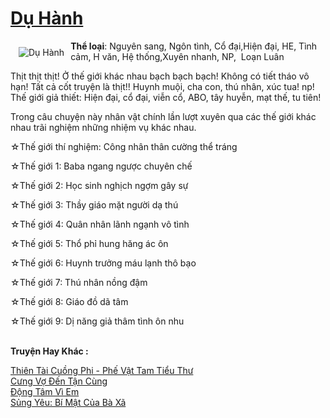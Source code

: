 <a href="https://utruyen.com/du-hanh/18858/" title="Dụ Hành"><h1>Dụ Hành</h1></a><div style="display:table"><img align="right" style="float: left; padding: 10px;" src="https://utruyen.com/images/story/200x260/du-hanh.jpg" alt="Dụ Hành"><b>Thể loại</b>: Nguyên sang, Ngôn tình, Cổ đại,Hiện đại, HE, Tình cảm, H văn, Hệ thống,Xuyên nhanh, NP,  Loạn Luân<p></p>Thịt thịt thịt! Ở thế giới khác nhau bạch bạch bạch! Không có tiết tháo vô hạn! Tất cả cốt truyện là thịt!! Huynh muội, cha con, thú nhân, xúc tua! np! Thế giới giả thiết: Hiện đại, cổ đại, viễn cổ, ABO, tây huyễn, mạt thế, tu tiên!<p></p>Trong câu chuyện này nhân vật chính lần lượt xuyên qua các thế giới khác nhau trãi nghiệm những nhiệm vụ khác nhau.<p></p>☆Thế giới thí nghiệm: Công nhân thân cường thể tráng <p></p>☆Thế giới 1: Baba ngang ngược chuyên chế<p></p>☆Thế giới 2: Học sinh nghịch ngợm gây sự <p></p>☆Thế giới 3: Thầy giáo mặt người dạ thú<p></p>☆Thế giới 4: Quân nhân lãnh ngạnh vô tình <p></p>☆Thế giới 5: Thổ phỉ hung hăng ác ôn<p></p>☆Thế giới 6: Huynh trưởng máu lạnh thô bạo <p></p>☆Thế giới 7: Thú nhân nồng đậm <p></p>☆Thế giới 8: Giáo đồ dã tâm<p></p>☆Thế giới 9: Dị năng giả thâm tình ôn nhu</div><p><br><b>Truyện Hay Khác :</b></p><a href="https://utruyen.com/thien-tai-cuong-phi-phe-vat-tam-tieu-thu/17459/" alt="Thiên Tài Cuồng Phi - Phế Vật Tam Tiểu Thư">Thiên Tài Cuồng Phi - Phế Vật Tam Tiểu Thư</a><br/><a href="https://github.com/mlquan/truyenhay/tree/master/truyenhay/19169/" alt="Cưng Vợ Đến Tận Cùng">Cưng Vợ Đến Tận Cùng</a><br/><a href="https://www.pinterest.com/pin/669629038333510964" alt="Động Tâm Vì Em">Động Tâm Vì Em</a><br/><a href="https://github.com/mlquan/truyenhay/tree/master/truyenhay/17301/" alt="Sủng Yêu: Bí Mật Của Bà Xã">Sủng Yêu: Bí Mật Của Bà Xã</a><br/>